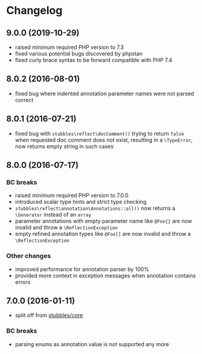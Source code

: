 # Changelog

## 9.0.0 (2019-10-29)

* raised minimum required PHP version to 7.3
* fixed various potential bugs discovered by phpstan
* fixed curly brace syntax to be forward compatible with PHP 7.4

## 8.0.2 (2016-08-01)

* fixed bug where indented annotation parameter names were not parsed correct

## 8.0.1 (2016-07-21)

* fixed bug with `stubbles\reflect\docComment()` trying to return `false` when requested doc comment does not exist, resulting in a `\TypeError`, now returns empty string in such cases

## 8.0.0 (2016-07-17)

### BC breaks

* raised minimum required PHP version to 7.0.0
* introduced scalar type hints and strict type checking
* `stubbles\reflect\annotation\Annotations::all()` now returns a `\Generator` instead of an `array`
* parameter annotations with empty parameter name like `@Foo{}` are now invalid and throw a `\ReflectionException`
* empty refined annotation types like `@Foo[]` are now invalid and throw a `\ReflectionException`

### Other changes

* improved performance for annotation parser by 100%
* provided more context in exception messages when annotation contains errors

## 7.0.0 (2016-01-11)

* split off from [stubbles/core](https://github.com/stubbles/stubbles-core)

### BC breaks

* parsing enums as annotation value is not supported any more
